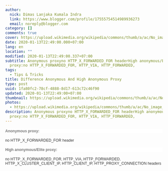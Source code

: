 ```yaml
---
author:
  nick: Dimas Lanjaka Kumala Indra
  link: https://www.blogger.com/profile/17555754514989936273
  email: noreply@blogger.com
category: []
comments: true
cover: https://upload.wikimedia.org/wikipedia/commons/thumb/a/ac/No_image_available.svg/2048px-No_image_available.svg.png
date: 2020-01-13T22:49:00.000+07:00
lang: en
location: ""
modified: 2020-01-13T22:49:00.337+07:00
subtitle: Anonymous proxyno HTTP_X_FORWARDED_FOR headerHigh anonymous/Elite
  proxy:no HTTP_X_FORWARDED_FOR, HTTP_VIA, HTTP_FORWARDED,
tags:
  - Tips & Tricks
title: Difference Anonymous And High Anonymous Proxy
type: post
uuid: 1fa80fc2-78cf-4888-8d17-613c72c46f90
updated: 2020-01-13T22:49:00+07:00
thumbnail: https://upload.wikimedia.org/wikipedia/commons/thumb/a/ac/No_image_available.svg/2048px-No_image_available.svg.png
photos:
  - https://upload.wikimedia.org/wikipedia/commons/thumb/a/ac/No_image_available.svg/2048px-No_image_available.svg.png
description: Anonymous proxyno HTTP_X_FORWARDED_FOR headerHigh anonymous/Elite
  proxy:no HTTP_X_FORWARDED_FOR, HTTP_VIA, HTTP_FORWARDED,
---
```


<div dir="ltr" style="text-align: left;" trbidi="on"><h4 style="background-color: white; color: #777777; font-family: Arial, Verdana, sans-serif; font-size: 12px;">Anonymous proxy:</h4><span style="background-color: white; color: #333333; font-family: Arial, Verdana, sans-serif; font-size: 12px;">no HTTP_X_FORWARDED_FOR header</span><br><div style="background-color: white; color: #333333; font-family: Arial, Verdana, sans-serif; font-size: 12px;"></div><div style="background-color: white; color: #333333; font-family: Arial, Verdana, sans-serif; font-size: 12px;"></div><h4 style="background-color: white; color: #777777; font-family: Arial, Verdana, sans-serif; font-size: 12px;">High anonymous/Elite proxy:</h4><span style="background-color: white; color: #333333; font-family: Arial, Verdana, sans-serif; font-size: 12px;">no HTTP_X_FORWARDED_FOR, HTTP_VIA, HTTP_FORWARDED, HTTP_X_CLUSTER_CLIENT_IP, HTTP_CLIENT_IP, HTTP_PROXY_CONNECTION headers</span></div>